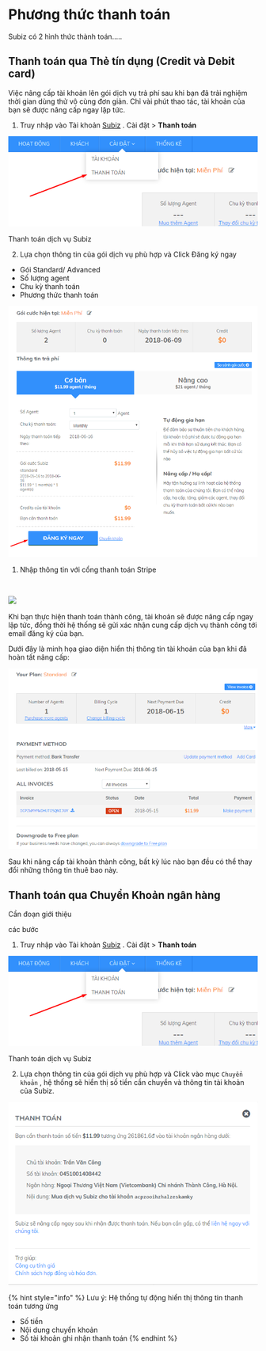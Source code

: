 # Phương thức thanh toán

Subiz có 2 hình thức thành toán.....

## Thanh toán qua Thẻ tín dụng \(Credit và Debit card\)

Việc nâng cấp tài khoản lên gói dịch vụ trả phí sau khi bạn đã trải nghiệm thời gian dùng thử vô cùng đơn giản. Chỉ vài phút thao tác, tài khoản của bạn sẽ được nâng cấp ngay lập tức.

1. Truy nhập vào Tài khoản [Subiz](https://app.subiz.com/login?redirect=%2Factivities%2F) . Cài đặt &gt; **Thanh toán**

![](../../.gitbook/assets/image%20%2814%29.png)

Thanh toán dịch vụ Subiz

2. Lựa chọn thông tin của gói dịch vụ phù hợp và Click Đăng ký ngay

* Gói Standard/ Advanced
* Số lượng agent
* Chu kỳ thanh toán
* Phương thức thanh toán

![](../../.gitbook/assets/image.png)

1. Nhập thông tin với cổng thanh toán Stripe

   ​

![](https://blobscdn.gitbook.com/v0/b/gitbook-28427.appspot.com/o/assets%2F-LCRbjdXGv2cwmZzEDgK%2F-LCWVL3x5rRiY79oklA8%2F-LCWVNR49S0fAYqOv8Zt%2Fimage.png?alt=media&token=deec323e-b8ea-45c9-8161-d84e0ff88251)

Khi bạn thực hiện thanh toán thành công, tài khoản sẽ được nâng cấp ngay lập tức, đồng thời hệ thống sẽ gửi xác nhận cung cấp dịch vụ thành công tới email đăng ký của bạn.

Dưới đây là minh họa giao diện hiển thị thông tin tài khoản của bạn khi đã hoàn tất nâng cấp:

![](../../.gitbook/assets/image%20%284%29.png)

Sau khi nâng cấp tài khoản thành công, bất kỳ lúc nào bạn đều có thể thay đổi những thông tin thuê bao này.

## Thanh toán qua Chuyển Khoản ngân hàng 

Cần đoạn giới thiệu

các bước

1. Truy nhập vào Tài khoản [Subiz](https://app.subiz.com/login?redirect=%2Factivities%2F) . Cài đặt &gt; **Thanh toán**

![](../../.gitbook/assets/image%20%2814%29.png)

Thanh toán dịch vụ Subiz

2. Lựa chọn thông tin của gói dịch vụ phù hợp và Click vào mục `Chuyển khoản` , hệ thống sẽ hiển thị số tiền cần chuyển và thông tin tài khoản của Subiz.

![Thanh to&#xE1;n chuy&#x1EC3;n kho&#x1EA3;n](../../.gitbook/assets/thanh-toan-chuyen-khoan.png)

{% hint style="info" %}
Lưu ý: Hệ thống tự động hiển thị thông tin thanh toán tương ứng

* Số tiền
* Nội dung chuyển khoản
* Số tài khoản ghi nhận thanh toán
{% endhint %}



